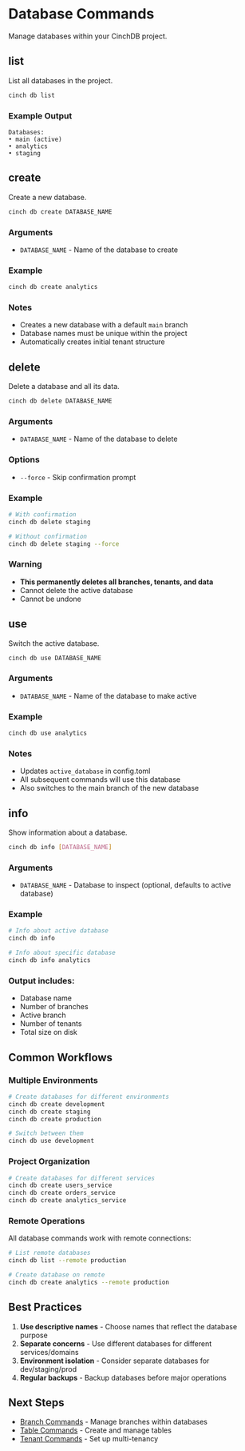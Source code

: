 # Database Commands

Manage databases within your CinchDB project.

## list

List all databases in the project.

```bash
cinch db list
```

### Example Output
```
Databases:
• main (active)
• analytics
• staging
```

## create

Create a new database.

```bash
cinch db create DATABASE_NAME
```

### Arguments
- `DATABASE_NAME` - Name of the database to create

### Example
```bash
cinch db create analytics
```

### Notes
- Creates a new database with a default `main` branch
- Database names must be unique within the project
- Automatically creates initial tenant structure

## delete

Delete a database and all its data.

```bash
cinch db delete DATABASE_NAME
```

### Arguments
- `DATABASE_NAME` - Name of the database to delete

### Options
- `--force` - Skip confirmation prompt

### Example
```bash
# With confirmation
cinch db delete staging

# Without confirmation
cinch db delete staging --force
```

### Warning
- **This permanently deletes all branches, tenants, and data**
- Cannot delete the active database
- Cannot be undone

## use

Switch the active database.

```bash
cinch db use DATABASE_NAME
```

### Arguments
- `DATABASE_NAME` - Name of the database to make active

### Example
```bash
cinch db use analytics
```

### Notes
- Updates `active_database` in config.toml
- All subsequent commands will use this database
- Also switches to the main branch of the new database

## info

Show information about a database.

```bash
cinch db info [DATABASE_NAME]
```

### Arguments
- `DATABASE_NAME` - Database to inspect (optional, defaults to active database)

### Example
```bash
# Info about active database
cinch db info

# Info about specific database
cinch db info analytics
```

### Output includes:
- Database name
- Number of branches
- Active branch
- Number of tenants
- Total size on disk

## Common Workflows

### Multiple Environments
```bash
# Create databases for different environments
cinch db create development
cinch db create staging
cinch db create production

# Switch between them
cinch db use development
```

### Project Organization
```bash
# Create databases for different services
cinch db create users_service
cinch db create orders_service
cinch db create analytics_service
```

### Remote Operations

All database commands work with remote connections:

```bash
# List remote databases
cinch db list --remote production

# Create database on remote
cinch db create analytics --remote production
```

## Best Practices

1. **Use descriptive names** - Choose names that reflect the database purpose
2. **Separate concerns** - Use different databases for different services/domains
3. **Environment isolation** - Consider separate databases for dev/staging/prod
4. **Regular backups** - Backup databases before major operations

## Next Steps

- [Branch Commands](branch.md) - Manage branches within databases
- [Table Commands](table.md) - Create and manage tables
- [Tenant Commands](tenant.md) - Set up multi-tenancy